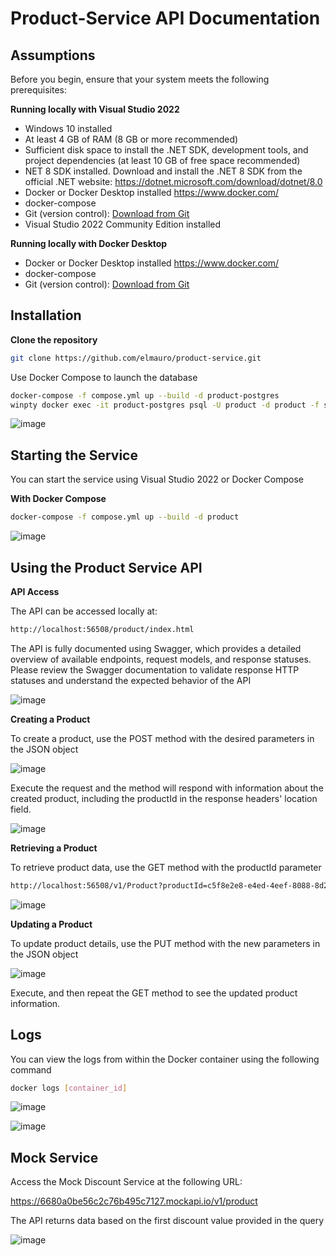 # Product-Service API Documentation
## Assumptions

Before you begin, ensure that your system meets the following prerequisites:

**Running locally with Visual Studio 2022**
- Windows 10 installed
- At least 4 GB of RAM (8 GB or more recommended)
- Sufficient disk space to install the .NET SDK, development tools, and project dependencies (at least 10 GB of free space recommended)
- NET 8 SDK installed. Download and install the .NET 8 SDK from the official .NET website: https://dotnet.microsoft.com/download/dotnet/8.0
- Docker or Docker Desktop installed https://www.docker.com/
- docker-compose
- Git (version control): [Download from Git](https://git-scm.com/)
- Visual Studio 2022 Community Edition installed

**Running locally with Docker Desktop**
- Docker or Docker Desktop installed https://www.docker.com/
- docker-compose
- Git (version control): [Download from Git](https://git-scm.com/)

## Installation

**Clone the repository**
```sh
git clone https://github.com/elmauro/product-service.git
```

Use Docker Compose to launch the database

```sh
docker-compose -f compose.yml up --build -d product-postgres
winpty docker exec -it product-postgres psql -U product -d product -f scripts/idempotent-migration.sql
```

![image](https://github.com/elmauro/product-service/assets/9219845/25c8a155-0aee-47d1-87d9-e5d2b7edac4b)

## Starting the Service

You can start the service using Visual Studio 2022 or Docker Compose

**With Docker Compose**

```sh
docker-compose -f compose.yml up --build -d product
```

![image](https://github.com/elmauro/product-service/assets/9219845/b737f711-ecd1-4a4b-9d03-4590d132775e)

## Using the Product Service API

**API Access**

The API can be accessed locally at:

```sh
http://localhost:56508/product/index.html
```

The API is fully documented using Swagger, which provides a detailed overview of available endpoints, request models, and response statuses. Please review the Swagger documentation to validate response HTTP statuses and understand the expected behavior of the API

![image](https://github.com/elmauro/product-service/assets/9219845/d76f5338-0a28-4627-a9bc-25eec308b6b4)


**Creating a Product**

To create a product, use the POST method with the desired parameters in the JSON object

![image](https://github.com/elmauro/product-service/assets/9219845/08e0e17d-5def-4df9-b94b-0f95befc9dec)

Execute the request and the method will respond with information about the created product, including the productId in the response headers' location field.

![image](https://github.com/elmauro/product-service/assets/9219845/349ef59a-7b21-4e87-b163-56bc1c962704)


**Retrieving a Product**

To retrieve product data, use the GET method with the productId parameter

```sh
http://localhost:56508/v1/Product?productId=c5f8e2e8-e4ed-4eef-8088-8d2684f4e71b
```

![image](https://github.com/elmauro/product-service/assets/9219845/dd68633f-82bb-4cd2-853c-5a5315f1470b)


**Updating a Product**

To update product details, use the PUT method with the new parameters in the JSON object

![image](https://github.com/elmauro/product-service/assets/9219845/3e4b6dbd-92a3-4c88-aa51-dbff8622d21d)

Execute, and then repeat the GET method to see the updated product information.

## Logs

You can view the logs from within the Docker container using the following command

```sh
docker logs [container_id]
```

![image](https://github.com/elmauro/product-service/assets/9219845/ddc76ad8-facd-45ca-af64-5f464af6620b)

![image](https://github.com/elmauro/product-service/assets/9219845/0c46bcb0-1595-4e82-b22a-2f9c002927cd)



## Mock Service

Access the Mock Discount Service at the following URL:

https://6680a0be56c2c76b495c7127.mockapi.io/v1/product

The API returns data based on the first discount value provided in the query

![image](https://github.com/elmauro/product-service/assets/9219845/7470de9f-3088-43dc-a9a5-deaf7a5df402)



